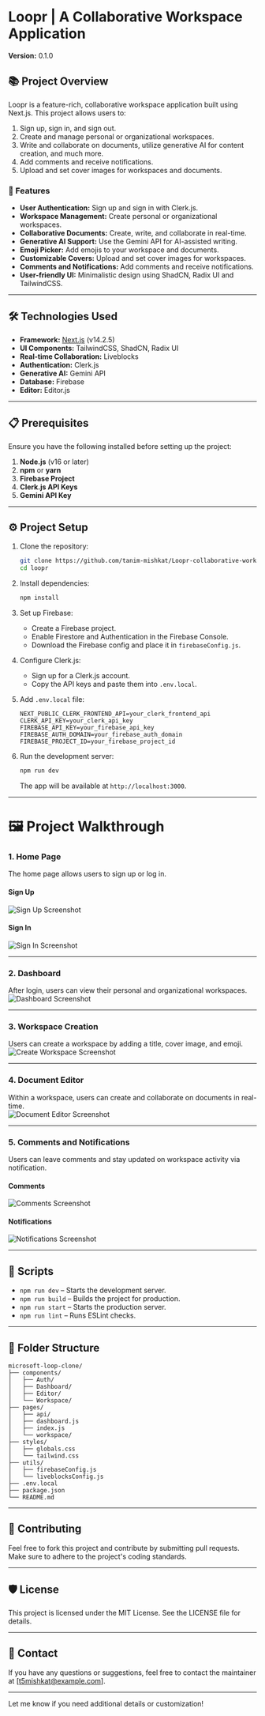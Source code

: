 # Loopr | A Collaborative Workspace Application

**Version:** 0.1.0  

## 📚 Project Overview

Loopr is a feature-rich, collaborative workspace application built using Next.js. This project allows users to:
1. Sign up, sign in, and sign out.
2. Create and manage personal or organizational workspaces.
3. Write and collaborate on documents, utilize generative AI for content creation, and much more.  
4. Add comments and receive notifications.  
5. Upload and set cover images for workspaces and documents.

### 🚀 Features

- **User Authentication:** Sign up and sign in with Clerk.js.  
- **Workspace Management:** Create personal or organizational workspaces.  
- **Collaborative Documents:** Create, write, and collaborate in real-time.  
- **Generative AI Support:** Use the Gemini API for AI-assisted writing.  
- **Emoji Picker:** Add emojis to your workspace and documents.  
- **Customizable Covers:** Upload and set cover images for workspaces.  
- **Comments and Notifications:** Add comments and receive notifications.  
- **User-friendly UI:** Minimalistic design using ShadCN, Radix UI and TailwindCSS.

---

## 🛠️ Technologies Used

- **Framework:** [Next.js](https://nextjs.org/) (v14.2.5)
- **UI Components:** TailwindCSS, ShadCN, Radix UI
- **Real-time Collaboration:** Liveblocks
- **Authentication:** Clerk.js
- **Generative AI:** Gemini API
- **Database:** Firebase
- **Editor:** Editor.js

---

## 📋 Prerequisites

Ensure you have the following installed before setting up the project:

1. **Node.js** (v16 or later)
2. **npm** or **yarn**
3. **Firebase Project**
4. **Clerk.js API Keys**
5. **Gemini API Key**

---

## ⚙️ Project Setup

1. Clone the repository:

   ```bash
   git clone https://github.com/tanim-mishkat/Loopr-collaborative-workspace-app.git
   cd loopr
   ```

2. Install dependencies:

   ```bash
   npm install
   ```

3. Set up Firebase:

   - Create a Firebase project.
   - Enable Firestore and Authentication in the Firebase Console.
   - Download the Firebase config and place it in `firebaseConfig.js`.

4. Configure Clerk.js:

   - Sign up for a Clerk.js account.
   - Copy the API keys and paste them into `.env.local`.

5. Add `.env.local` file:

   ```plaintext
   NEXT_PUBLIC_CLERK_FRONTEND_API=your_clerk_frontend_api
   CLERK_API_KEY=your_clerk_api_key
   FIREBASE_API_KEY=your_firebase_api_key
   FIREBASE_AUTH_DOMAIN=your_firebase_auth_domain
   FIREBASE_PROJECT_ID=your_firebase_project_id
   ```

6. Run the development server:

   ```bash
   npm run dev
   ```

   The app will be available at `http://localhost:3000`.

---

# 🖼️ Project Walkthrough

### 1. **Home Page**

The home page allows users to sign up or log in.

#### Sign Up

![Sign Up Screenshot](./public/signup.png)

#### Sign In

![Sign In Screenshot](./public/signin.png)

---

### 2. **Dashboard**

After login, users can view their personal and organizational workspaces.  
![Dashboard Screenshot](./public/WorkspaceDashboard.png)

---

### 3. **Workspace Creation**

Users can create a workspace by adding a title, cover image, and emoji.  
![Create Workspace Screenshot](./public/createWorkspace.png)

---

### 4. **Document Editor**

Within a workspace, users can create and collaborate on documents in real-time.  
![Document Editor Screenshot](./public/documentEditor.png)

---

### 5. **Comments and Notifications**

Users can leave comments and stay updated on workspace activity via notification.

#### Comments

![Comments Screenshot](./public/comment.png)

#### Notifications

![Notifications Screenshot](./public/notificationimg.png)

---

## 📜 Scripts

- `npm run dev` – Starts the development server.
- `npm run build` – Builds the project for production.
- `npm run start` – Starts the production server.
- `npm run lint` – Runs ESLint checks.

---

## 📂 Folder Structure

```
microsoft-loop-clone/
├── components/
│   ├── Auth/
│   ├── Dashboard/
│   ├── Editor/
│   └── Workspace/
├── pages/
│   ├── api/
│   ├── dashboard.js
│   ├── index.js
│   └── workspace/
├── styles/
│   ├── globals.css
│   └── tailwind.css
├── utils/
│   ├── firebaseConfig.js
│   └── liveblocksConfig.js
├── .env.local
├── package.json
└── README.md
```

---

## 🌟 Contributing

Feel free to fork this project and contribute by submitting pull requests. Make sure to adhere to the project's coding standards.

---

## 🛡️ License

This project is licensed under the MIT License. See the LICENSE file for details.

---

## 📧 Contact

If you have any questions or suggestions, feel free to contact the maintainer at [t5mishkat@example.com].

---

Let me know if you need additional details or customization!
